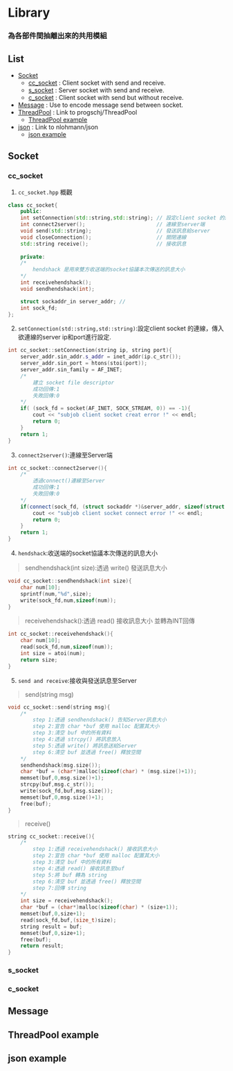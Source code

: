 # Library
### 為各部件間抽離出來的共用模組

## List

- [Socket](#Socket)
    - [cc_socket](#cc_socket) : Client socket with send and receive.
    - [s_socket](#s_socket) : Server socket with send and receive.
    - [c_socket](#c_socket) : Client socket with send but without receive.
- [Message](#Message) : Use to encode message send between socket.
- [ThreadPool](https://github.com/progschj/ThreadPool) : Link to progschj/ThreadPool
    - [ThreadPool example](#ThreadPool)
- [json](https://github.com/nlohmann/json) : Link to nlohmann/json
    - [json example](#json)


## <a name="Socket"></a> Socket
### <a name="ccsocket"></a> cc_socket
1. `cc_socket.hpp` 概觀
```c++
class cc_socket{
    public:
    int setConnection(std::string,std::string); // 設定client socket 的連線
    int connect2server();                       // 連線至server端
    void send(std::string);                     // 發送訊息給server
    void closeConnection();                     // 關閉連線
    std::string receive();                      // 接收訊息
    
    private:
    /*
        hendshack 是用來雙方收送端的socket協議本次傳送的訊息大小
    */
    int receivehendshack();
    void sendhendshack(int);

    struct sockaddr_in server_addr; // 
    int sock_fd;
};
```
2. `setConnection(std::string,std::string)`:設定client socket 的連線，傳入欲連線的server ip和port進行設定.
```c++
int cc_socket::setConnection(string ip, string port){
    server_addr.sin_addr.s_addr = inet_addr(ip.c_str());
    server_addr.sin_port = htons(stoi(port));
    server_addr.sin_family = AF_INET;
    /*
        建立 socket file descriptor
        成功回傳:1
        失敗回傳:0
    */
    if( (sock_fd = socket(AF_INET, SOCK_STREAM, 0)) == -1){
        cout << "subjob client socket creat error !" << endl;
        return 0;
    }
    return 1;
}
```
3. `connect2server()`:連線至Server端
```c++
int cc_socket::connect2server(){
    /*
        透過connect()連線至Server
        成功回傳:1
        失敗回傳:0
    */
    if(connect(sock_fd, (struct sockaddr *)&server_addr, sizeof(struct sockaddr)) == -1) {
        cout << "subjob client socket connect error !" << endl;
        return 0;
    }
    return 1;
}
```
4. `hendshack`:收送端的socket協議本次傳送的訊息大小
> sendhendshack(int size):透過 write() 發送訊息大小
```c++
void cc_socket::sendhendshack(int size){
    char num[10];
    sprintf(num,"%d",size);
    write(sock_fd,num,sizeof(num));
}
```
> receivehendshack():透過 read() 接收訊息大小 並轉為INT回傳
```c++
int cc_socket::receivehendshack(){
    char num[10];
    read(sock_fd,num,sizeof(num));
    int size = atoi(num);
    return size;
}
```
5. `send and receive`:接收與發送訊息至Server
> send(string msg)
```c++
void cc_socket::send(string msg){
    /*
        step 1:透過 sendhendshack() 告知Server訊息大小
        step 2:宣告 char *buf 使用 malloc 配置其大小
        step 3:清空 buf 中的所有資料
        step 4:透過 strcpy() 將訊息放入
        step 5:透過 write() 將訊息送給Server
        step 6:清空 buf 並透過 free() 釋放空間
    */
    sendhendshack(msg.size());
    char *buf = (char*)malloc(sizeof(char) * (msg.size()+1));
    memset(buf,0,msg.size()+1);
    strcpy(buf,msg.c_str());
    write(sock_fd,buf,msg.size());
    memset(buf,0,msg.size()+1);
    free(buf);
}
```
> receive()
```c++
string cc_socket::receive(){
    /*
        step 1:透過 receivehendshack() 接收訊息大小
        step 2:宣告 char *buf 使用 malloc 配置其大小
        step 3:清空 buf 中的所有資料
        step 4:透過 read() 接收訊息至buf
        step 5:將 buf 轉為 string      
        step 6:清空 buf 並透過 free() 釋放空間
        step 7:回傳 string
    */
    int size = receivehendshack();
    char *buf = (char*)malloc(sizeof(char) * (size+1));
    memset(buf,0,size+1);
    read(sock_fd,buf,(size_t)size);
    string result = buf;
    memset(buf,0,size+1);
    free(buf);
    return result;
}
```
### <a name="ssocket"></a> s_socket
### <a name="csocket"></a> c_socket

## <a name="Message"></a> Message
## <a name="ThreadPool"></a> ThreadPool example
## <a name="json"></a> json example

